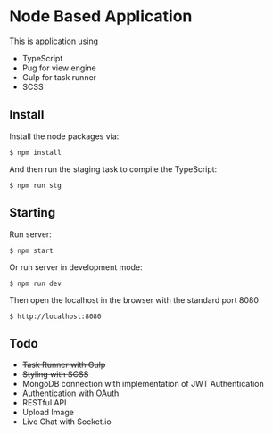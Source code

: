# Node Based Application

This is application using 
- TypeScript
- Pug for view engine
- Gulp for task runner 
- SCSS

## Install

Install the node packages via:

`$ npm install`

And then run the staging task to compile the TypeScript:

`$ npm run stg`

## Starting

Run server:

`$ npm start`

Or run server in development mode:

`$ npm run dev`

Then open the localhost in the browser with the standard port 8080

`$ http://localhost:8080`

## Todo
- ~~Task Runner with Gulp~~
- ~~Styling with SCSS~~
- MongoDB connection with implementation of JWT Authentication
- Authentication with OAuth
- RESTful API
- Upload Image
- Live Chat with Socket.io